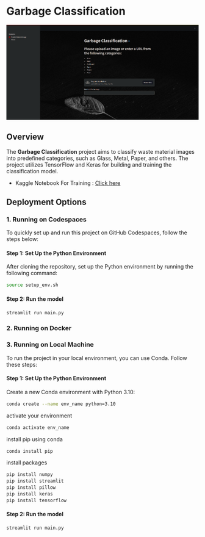 # Garbage Classification

![Demo Image](./files/demo_image.png)

## Overview
The **Garbage Classification** project aims to classify waste material images into predefined categories, such as Glass, Metal, Paper, and others. The project utilizes TensorFlow and Keras for building and training the classification model.

- Kaggle Notebook For Training : [Click here](https://www.kaggle.com/code/abdalrhmantwfik/keras-garbage-classification-95-accuracy)


## Deployment Options

### 1. **Running on Codespaces**
To quickly set up and run this project on GitHub Codespaces, follow the steps below:

#### Step 1: Set Up the Python Environment
After cloning the repository, set up the Python environment by running the following command:

```bash
source setup_env.sh
```


#### Step 2: Run the model
```bash
streamlit run main.py
```


### 2. **Running on Docker**





### 3. **Running on Local Machine**
To run the project in your local environment, you can use Conda. Follow these steps:

#### Step 1: Set Up the Python Environment
Create a new Conda environment with Python 3.10:
```bash
conda create --name env_name python=3.10
```
activate your environment
```bash
conda activate env_name
```
install pip using conda 
```bash
conda install pip
```
install packages
```bash
pip install numpy
pip install streamlit
pip install pillow
pip install keras
pip install tensorflow
```

#### Step 2: Run the model
```bash
streamlit run main.py
```

